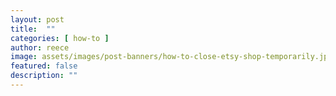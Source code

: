 ```yaml
---
layout: post
title:  "" 
categories: [ how-to ]
author: reece
image: assets/images/post-banners/how-to-close-etsy-shop-temporarily.jpg
featured: false
description: ""
---
```

